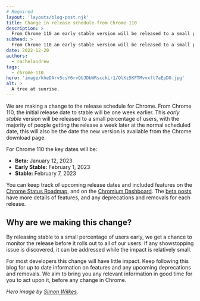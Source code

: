 ```yaml
---
# Required
layout: 'layouts/blog-post.njk'
title: Change in release schedule from Chrome 110
description: >
  From Chrome 110 an early stable version will be released to a small percentage of users.
subhead: >
  From Chrome 110 an early stable version will be released to a small percentage of users.
date: 2022-12-20
authors:
  - rachelandrew
tags:
  - chrome-110
hero: 'image/kheDArv5csY6rvQUJDbWRscckLr1/OlXz5KFTMvvxft7aEpDO.jpg'
alt: >
  A tree at sunrise.
---
```


We are making a change to the release schedule for Chrome. From Chrome 110, the initial release date to stable will be one week earlier. This _early stable_ version will be released to a small percentage of users, with the majority of people getting the release a week later at the normal scheduled date, this will also be the date the new version is available from the Chrome download page.

For Chrome 110 the key dates will be:

-  **Beta:** January 12, 2023
-  **Early Stable:** February 1, 2023
-  **Stable:** February 7, 2023

You can keep track of upcoming release dates and included features on the [Chrome Status Roadmap](https://chromestatus.com/roadmap), and on the [Chromium Dashboard](https://chromiumdash.appspot.com/schedule). The [beta posts](https://developer.chrome.com/tags/beta/) have more details of features, and any deprecations and removals for each release.

## Why are we making this change?

By releasing stable to a small percentage of users early, we get a chance to monitor the release before it rolls out to all of our users. If any showstopping issue is discovered, it can be addressed while the impact is relatively small. 

For most developers this change will have little impact. Keep following this blog for up to date information on features and any upcoming deprecations and removals. We aim to bring you any relevant information in good time for you to act upon it, before any change in Chrome.

_Hero image by [Simon Wilkes](https://unsplash.com/@simonfromengland?utm_source=unsplash&utm_medium=referral&utm_content=creditCopyText)._
